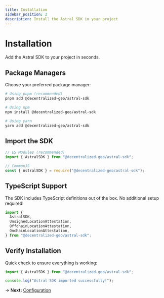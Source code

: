 ```yaml
---
title: Installation
sidebar_position: 2
description: Install the Astral SDK in your project
---
```


# Installation

Add the Astral SDK to your project in seconds.

## Package Managers

Choose your preferred package manager:

```bash
# Using pnpm (recommended)
pnpm add @decentralized-geo/astral-sdk

# Using npm
npm install @decentralized-geo/astral-sdk

# Using yarn
yarn add @decentralized-geo/astral-sdk
```

## Import the SDK

```typescript
// ES Modules (recommended)
import { AstralSDK } from "@decentralized-geo/astral-sdk";

// CommonJS
const { AstralSDK } = require("@decentralized-geo/astral-sdk");
```

## TypeScript Support

The SDK includes TypeScript definitions out of the box. No additional setup required!

```typescript
import {
  AstralSDK,
  UnsignedLocationAttestation,
  OffchainLocationAttestation,
  OnchainLocationAttestation,
} from "@decentralized-geo/astral-sdk";
```

## Verify Installation

Quick check to ensure everything is working:

```typescript
import { AstralSDK } from "@decentralized-geo/astral-sdk";

console.log("Astral SDK imported successfully!");
```

→ **Next:** [Configuration](configuration.md)
